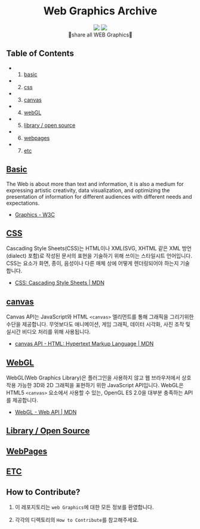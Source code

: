 <div align="center"><h1> Web Graphics Archive</h1><p></p></div>

<div align="center">
    <img src="https://img.shields.io/badge/contributions-welcome-brightgreen.svg?style=flat" />
    <img src="https://img.shields.io/badge/License-MIT-yellow.svg" />
    <div>🎨share all WEB Graphics💄</div>
</div>

## Table of Contents

- 1. [basic](https://github.com/taenykim/Web_Graphics_Archive/blob/master/basic)

- 2. [css](https://github.com/taenykim/Web_Graphics_Archive/blob/master/css)

- 3. [canvas](https://github.com/taenykim/Web_Graphics_Archive/blob/master/canvas)

- 4. [webGL](https://github.com/taenykim/Web_Graphics_Archive/blob/master/webGL)

- 5. [library / open source](https://github.com/taenykim/Web_Graphics_Archive/blob/master/library)

- 6. [webpages](https://github.com/taenykim/Web_Graphics_Archive/blob/master/webpages)

- 7. [etc](https://github.com/taenykim/Web_Graphics_Archive/blob/master/etc)

## [Basic](https://github.com/taenykim/Web_Graphics_Archive/blob/master/basic)

The Web is about more than text and information, it is also a medium for expressing artistic creativity, data visualization, and optimizing the presentation of information for different audiences with different needs and expectations.

- [Graphics - W3C](https://www.w3.org/standards/webdesign/graphics)

## [CSS](https://github.com/taenykim/Web_Graphics_Archive/blob/master/css)

Cascading Style Sheets(CSS)는 HTML이나 XML(SVG, XHTML 같은 XML 방언(dialect) 포함)로 작성된 문서의 표현을 기술하기 위해 쓰이는 스타일시트 언어입니다. CSS는 요소가 화면, 종이, 음성이나 다른 매체 상에 어떻게 렌더링되어야 하는지 기술합니다.

- [CSS: Cascading Style Sheets | MDN](https://developer.mozilla.org/en-US/docs/Web/CSS)

## [canvas](https://github.com/taenykim/Web_Graphics_Archive/blob/master/Canvas)

Canvas API는 JavaScript와 HTML `<canvas>` 엘리먼트를 통해 그래픽을 그리기위한 수단을 제공합니다. 무엇보다도 애니메이션, 게임 그래픽, 데이터 시각화, 사진 조작 및 실시간 비디오 처리를 위해 사용됩니다.

- [canvas API - HTML: Hypertext Markup Language | MDN](https://developer.mozilla.org/ko/docs/Web/HTML/Canvas)

## [WebGL](https://github.com/taenykim/Web_Graphics_Archive/blob/master/webGL)

WebGL(Web Graphics Library)은 플러그인을 사용하지 않고 웹 브라우저에서 상호작용 가능한 3D와 2D 그래픽을 표현하기 위한 JavaScript API입니다. WebGL은 HTML5 `<canvas>` 요소에서 사용할 수 있는, OpenGL ES 2.0을 대부분 충족하는 API를 제공합니다.

- [WebGL - Web API | MDN](https://developer.mozilla.org/ko/docs/Web/API/WebGL_API)

## [Library / Open Source](https://github.com/taenykim/Web_Graphics_Archive/blob/master/library)

## [WebPages](https://github.com/taenykim/Web_Graphics_Archive/blob/master/webpages)

## [ETC](https://github.com/taenykim/Web_Graphics_Archive/blob/master/etc)

## How to Contribute?

1. 이 레포지토리는 `web Graphics`에 대한 모든 정보를 환영합니다.

2. 각각의 디렉토리의 `How to Contribute`를 참고해주세요.

